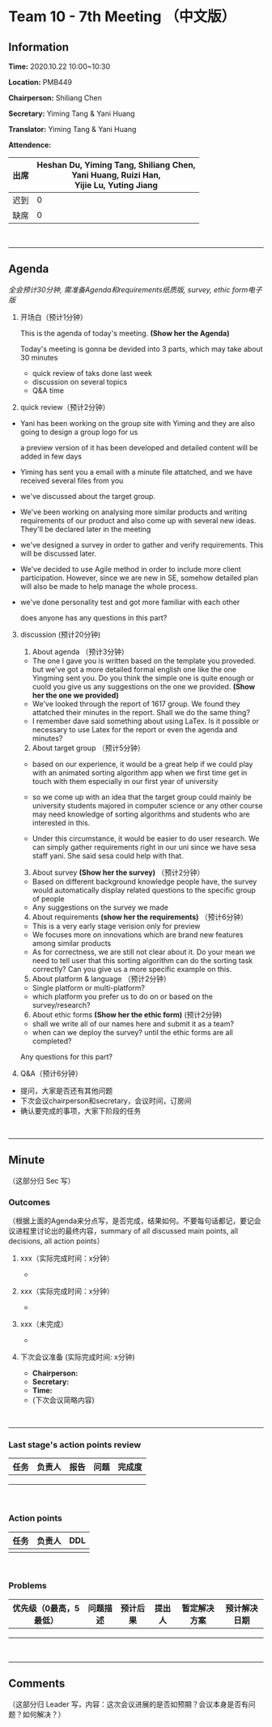 # Team 10 - 7th Meeting （中文版）


## Information

**Time:** 2020.10.22 10:00~10:30

**Location:** PMB449

**Chairperson:** Shiliang Chen

**Secretary:** Yiming Tang & Yani Huang

**Translator:** Yiming Tang & Yani Huang

**Attendence:**

| **出席** | **Heshan Du, Yiming Tang, Shiliang Chen, <br>Yani Huang, Ruizi Han, <br>Yijie Lu, Yuting Jiang** |
| -------- | ------------------------------------------------------------ |
| 迟到     | 0                                                            |
| 缺席     | 0                                                            |

<br>

------

## Agenda

*全会预计30分钟, 需准备Agenda和requirements纸质版, survey, ethic form电子版*

1. 开场白（预计1分钟）

	This is the agenda of today's meeting. **(Show her the Agenda)**
	
	Today's meeting is gonna be devided into 3 parts, which may take about 30 minutes
	
	- quick review of taks done last week
	- discussion on several topics
	- Q&A time
	
2. quick review（预计2分钟）

  - Yani has been working on the group site with Yiming and they are also going to design a group logo for us

    a preview version of it has been developed and detailed content will be added in few days

  - Yiming has sent you a email with a minute file attatched, and we have received several files from you

  - we've discussed about the target group. 

  - We've been working on analysing more similar products and writing requirements of our product and also come up with several new ideas. They'll be declared later in the meeting

  - we've designed a survey in order to gather and verify requirements. This will be discussed later.

  - We've decided to use Agile method in order to include more client participation. However, since we are new in SE, somehow detailed plan will also be made to help manage the whole process.

  - we've done personality test and got more familiar with each other

    does anyone has any questions in this part?

3. discussion (预计20分钟)

   1. About agenda （预计3分钟）

     - The one I gave you is written based on the template you proveded. but we've got a more detailed formal english one like the one Yingming sent you. Do you think the simple one is quite enough or cuold you give us any suggestions on the one we provided. **(Show her the one we provided)**
     - We've looked through the report of 1617 group. We found they attatched their minutes in the report. Shall we do the same thing?
     - I remember dave said something about using LaTex. Is it possible or necessary to use Latex for the report or even the agenda and minutes?

   2. About target group （预计5分钟）

   - based on our experience, it would be a great help if we could play with an animated sorting algorithm app when we first time get in touch with them especially in our first year of university

   - so we come up with an idea that the target group could mainly be university students majored in computer science or any other course may need knowledge of sorting algorithms and students who are interested in this.
   - Under this circumstance, it would be easier to do user research. We can simply gather requirements right in our uni since we have sesa staff yani. She said sesa could help with that.

   3. About survey **(Show her the survey)** （预计2分钟）

   - Based on different background knowledge people have, the survey would automatically display related questions to the specific group of people
   - Any suggestions on the survey we made

   4. About requirements **(show her the requirements)** （预计6分钟）

   - This is a very early stage verision only for preview
   - We focuses more on innovations which are brand new features among similar products
   - As for correctness, we are still not clear about it. Do your mean we need to tell user that this sorting algorithm can do the sorting task correctly? Can you give us a more specific example on this.

   5. About platform & language （预计2分钟）

   - Single platform or multi-platform?
   - which platform you prefer us to do on or based on the survey/research?

   6. About ethic forms **(Show her the ethic form)** (预计2分钟)

   - shall we write all of our names here and submit it as a team?
   - when can we deploy the survey? until the ethic forms are all completed?

   Any questions for this part?

   

4. Q&A（预计6分钟）
  - 提问，大家是否还有其他问题
  - 下次会议chairperson和secretary，会议时间，订房间
  - 确认要完成的事项，大家下阶段的任务

<br>

------


## Minute

（这部分归 Sec 写）

### Outcomes

（根据上面的Agenda来分点写，是否完成，结果如何。不要每句话都记，要记会议进程里讨论出的最终内容，summary of all discussed main points, all decisions, all action points）

1. xxx（实际完成时间：x分钟）

	- 
2. xxx（实际完成时间：x分钟）

	- 
3. xxx（未完成）

	- 
4. 下次会议准备 (实际完成时间: x分钟)
	- **Chairperson:** 
	- **Secretary:** 
	- **Time:** 
	- (下次会议简略内容)

<br>

-------


### Last stage's action points review

| **任务** | **负责人** | **报告** | **问题** | **完成度** |
| -------- | --------- | -------- | -------- | ---------- |
|          |            |          |          |            |
|          |            |          |          |            |
|          |            |          |          |            |

<br>


### Action points 

| **任务** | **负责人** | **DDL** |
| -------- | ---------- | ------- |
|          |            |         |


<br>

### Problems

| **优先级（0最高，5最低）** | **问题描述** | **预计后果** | **提出人** | **暂定解决方案** | **预计解决日期** |
| -------------------------- | ------------ | ------------ | ---------- | ---------------- | ---------------- |
|                            |              |              |            |                  |                  |
|                            |              |              |            |                  |                  |
|                            |              |              |            |                  |                  |

<br>

-------


## Comments

（这部分归 Leader 写，内容：这次会议进展的是否如预期？会议本身是否有问题？如何解决？）



